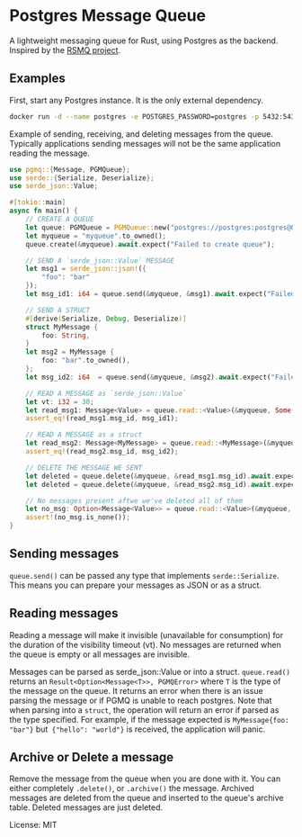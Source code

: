 # Postgres Message Queue

A lightweight messaging queue for Rust, using Postgres as the backend.
Inspired by the [RSMQ project](https://github.com/smrchy/rsmq).

## Examples

First, start any Postgres instance. It is the only external dependency.

```bash
docker run -d --name postgres -e POSTGRES_PASSWORD=postgres -p 5432:5432 postgres
```

Example of sending, receiving, and deleting messages from the queue. Typically applications sending messages
will not be the same application reading the message.

```rust
use pgmq::{Message, PGMQueue};
use serde::{Serialize, Deserialize};
use serde_json::Value;

#[tokio::main]
async fn main() {
    // CREATE A QUEUE
    let queue: PGMQueue = PGMQueue::new("postgres://postgres:postgres@0.0.0.0:5432".to_owned()).await.expect("failed to connect to postgres");
    let myqueue = "myqueue".to_owned();
    queue.create(&myqueue).await.expect("Failed to create queue");

    // SEND A `serde_json::Value` MESSAGE
    let msg1 = serde_json::json!({
        "foo": "bar"
    });
    let msg_id1: i64 = queue.send(&myqueue, &msg1).await.expect("Failed to enqueue message");

    // SEND A STRUCT
    #[derive(Serialize, Debug, Deserialize)]
    struct MyMessage {
        foo: String,
    }
    let msg2 = MyMessage {
        foo: "bar".to_owned(),
    };
    let msg_id2: i64  = queue.send(&myqueue, &msg2).await.expect("Failed to enqueue message");

    // READ A MESSAGE as `serde_json::Value`
    let vt: i32 = 30;
    let read_msg1: Message<Value> = queue.read::<Value>(&myqueue, Some(&vt)).await.unwrap().expect("no messages in the queue!");
    assert_eq!(read_msg1.msg_id, msg_id1);

    // READ A MESSAGE as a struct
    let read_msg2: Message<MyMessage> = queue.read::<MyMessage>(&myqueue, Some(&vt)).await.unwrap().expect("no messages in the queue!");
    assert_eq!(read_msg2.msg_id, msg_id2);

    // DELETE THE MESSAGE WE SENT
    let deleted = queue.delete(&myqueue, &read_msg1.msg_id).await.expect("Failed to delete message");
    let deleted = queue.delete(&myqueue, &read_msg2.msg_id).await.expect("Failed to delete message");

    // No messages present aftwe we've deleted all of them
    let no_msg: Option<Message<Value>> = queue.read::<Value>(&myqueue, Some(&vt)).await.unwrap();
    assert!(no_msg.is_none());
}
```

## Sending messages

`queue.send()` can be passed any type that implements `serde::Serialize`. This means you can prepare your messages as JSON or as a struct.

## Reading messages

Reading a message will make it invisible (unavailable for consumption) for the duration of the visibility timeout (vt).
No messages are returned when the queue is empty or all messages are invisible.

Messages can be parsed as serde_json::Value or into a struct. `queue.read()` returns an `Result<Option<Message<T>>, PGMQError>`
where `T` is the type of the message on the queue. It returns an error when there is an issue parsing the message or if PGMQ is unable to reach postgres.
Note that when parsing into a `struct`, the operation will return an error if
parsed as the type specified. For example, if the message expected is
`MyMessage{foo: "bar"}` but` {"hello": "world"}` is received, the application will panic.

## Archive or Delete a message

Remove the message from the queue when you are done with it. You can either completely `.delete()`, or `.archive()` the message. Archived messages are deleted from the queue and inserted to the queue's archive table. Deleted messages are just deleted.

License: MIT
